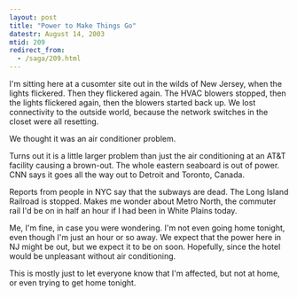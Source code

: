 ```yaml
---
layout: post
title: "Power to Make Things Go"
datestr: August 14, 2003
mtid: 209
redirect_from:
  - /saga/209.html
---
```


I'm sitting here at a cusomter site out in the wilds of New Jersey, when the lights flickered.  Then they flickered again.  The HVAC blowers stopped, then the lights flickered again, then the blowers started back up. We lost connectivity to the outside world, because the network switches in the closet were all resetting.

We thought it was an air conditioner problem.

Turns out it is a little larger problem than just the air conditioning at an AT&T facility causing a brown-out.  The whole eastern seaboard is out of power.  CNN says it goes all the way out to Detroit and Toronto, Canada.

Reports from people in NYC say that the subways are dead.  The Long Island Railroad is stopped.  Makes me wonder about Metro North, the commuter rail I'd be on in half an hour if I had been in White Plains today.

Me, I'm fine, in case you were wondering.  I'm not even going home tonight, even though I'm just an hour or so away.  We expect that the power here in NJ might be out, but we expect it to be on soon.  Hopefully, since the hotel would be unpleasant without air conditioning.

This is mostly just to let everyone know that I'm affected, but not at home, or even trying to get home tonight.

